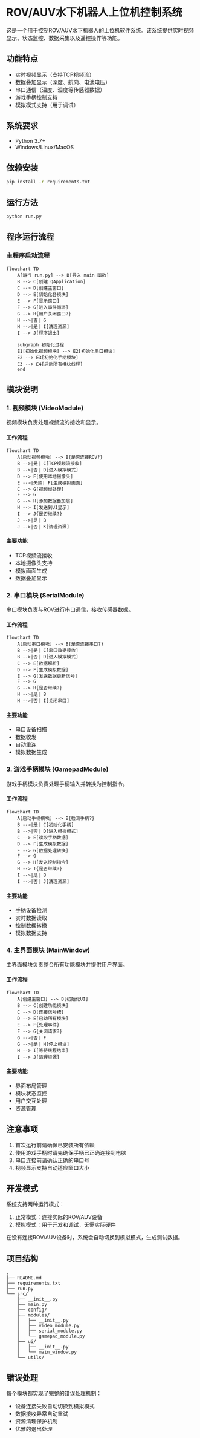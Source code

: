 # ROV/AUV水下机器人上位机控制系统

这是一个用于控制ROV/AUV水下机器人的上位机软件系统。该系统提供实时视频显示、状态监控、数据采集以及遥控操作等功能。

## 功能特点

- 实时视频显示（支持TCP视频流）
- 数据叠加显示（深度、航向、电池电压）
- 串口通信（温度、湿度等传感器数据）
- 游戏手柄控制支持
- 模拟模式支持（用于调试）

## 系统要求

- Python 3.7+
- Windows/Linux/MacOS

## 依赖安装

```bash
pip install -r requirements.txt
```

## 运行方法

```bash
python run.py
```

## 程序运行流程

### 主程序启动流程

```mermaid
flowchart TD
    A[运行 run.py] --> B[导入 main 函数]
    B --> C[创建 QApplication]
    C --> D[创建主窗口]
    D --> E[初始化各模块]
    E --> F[显示窗口]
    F --> G[进入事件循环]
    G --> H{用户关闭窗口?}
    H -->|否| G
    H -->|是| I[清理资源]
    I --> J[程序退出]

    subgraph 初始化过程
    E1[初始化视频模块] --> E2[初始化串口模块]
    E2 --> E3[初始化手柄模块]
    E3 --> E4[启动所有模块线程]
    end
```

## 模块说明

### 1. 视频模块 (VideoModule)

视频模块负责处理视频流的接收和显示。

#### 工作流程

```mermaid
flowchart TD
    A[启动视频模块] --> B{是否连接ROV?}
    B -->|是| C[TCP视频流接收]
    B -->|否| D[进入模拟模式]
    D --> E[使用本地摄像头]
    E -->|失败| F[生成模拟画面]
    C --> G[视频帧处理]
    F --> G
    G --> H[添加数据叠加层]
    H --> I[发送到UI显示]
    I --> J{是否继续?}
    J -->|是| B
    J -->|否| K[清理资源]
```

#### 主要功能
- TCP视频流接收
- 本地摄像头支持
- 模拟画面生成
- 数据叠加显示

### 2. 串口模块 (SerialModule)

串口模块负责与ROV进行串口通信，接收传感器数据。

#### 工作流程

```mermaid
flowchart TD
    A[启动串口模块] --> B{是否连接串口?}
    B -->|是| C[串口数据接收]
    B -->|否| D[进入模拟模式]
    C --> E[数据解析]
    D --> F[生成模拟数据]
    E --> G[发送数据更新信号]
    F --> G
    G --> H{是否继续?}
    H -->|是| B
    H -->|否| I[关闭串口]
```

#### 主要功能
- 串口设备扫描
- 数据收发
- 自动重连
- 模拟数据生成

### 3. 游戏手柄模块 (GamepadModule)

游戏手柄模块负责处理手柄输入并转换为控制指令。

#### 工作流程

```mermaid
flowchart TD
    A[启动手柄模块] --> B{检测手柄?}
    B -->|是| C[初始化手柄]
    B -->|否| D[进入模拟模式]
    C --> E[读取手柄数据]
    D --> F[生成模拟数据]
    E --> G[数据处理转换]
    F --> G
    G --> H[发送控制指令]
    H --> I{是否继续?}
    I -->|是| B
    I -->|否| J[清理资源]
```

#### 主要功能
- 手柄设备检测
- 实时数据读取
- 控制数据转换
- 模拟数据支持

### 4. 主界面模块 (MainWindow)

主界面模块负责整合所有功能模块并提供用户界面。

#### 工作流程

```mermaid
flowchart TD
    A[创建主窗口] --> B[初始化UI]
    B --> C[创建功能模块]
    C --> D[连接信号槽]
    D --> E[启动所有模块]
    E --> F{处理事件}
    F --> G{关闭请求?}
    G -->|否| F
    G -->|是| H[停止模块]
    H --> I[等待线程结束]
    I --> J[清理资源]
```

#### 主要功能
- 界面布局管理
- 模块状态监控
- 用户交互处理
- 资源管理

## 注意事项

1. 首次运行前请确保已安装所有依赖
2. 使用游戏手柄时请先确保手柄已正确连接到电脑
3. 串口连接前请确认正确的串口号
4. 视频显示支持自动适应窗口大小

## 开发模式

系统支持两种运行模式：

1. 正常模式：连接实际的ROV/AUV设备
2. 模拟模式：用于开发和调试，无需实际硬件

在没有连接ROV/AUV设备时，系统会自动切换到模拟模式，生成测试数据。

## 项目结构

```
.
├── README.md
├── requirements.txt
├── run.py
└── src/
    ├── __init__.py
    ├── main.py
    ├── config/
    ├── modules/
    │   ├── __init__.py
    │   ├── video_module.py
    │   ├── serial_module.py
    │   └── gamepad_module.py
    ├── ui/
    │   ├── __init__.py
    │   └── main_window.py
    └── utils/
```

## 错误处理

每个模块都实现了完整的错误处理机制：
- 设备连接失败自动切换到模拟模式
- 数据接收异常自动重试
- 资源清理保护机制
- 优雅的退出处理 